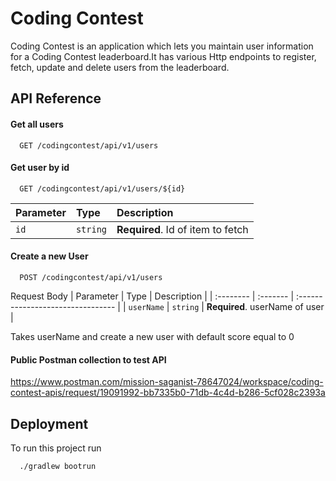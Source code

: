 
# Coding Contest

Coding Contest is an application which lets you maintain user information for a Coding Contest leaderboard.It has various Http endpoints to register, fetch, update and delete users from the leaderboard.




## API Reference

#### Get all users

```http
  GET /codingcontest/api/v1/users
```

#### Get user by id
```http
  GET /codingcontest/api/v1/users/${id}
```

| Parameter | Type     | Description                       |
| :-------- | :------- | :-------------------------------- |
| `id`      | `string` | **Required**. Id of item to fetch |

#### Create a new User

```http
  POST /codingcontest/api/v1/users
```
Request Body
| Parameter | Type     | Description                       |
| :-------- | :------- | :-------------------------------- |
| `userName`      | `string` | **Required**. userName of user |


Takes userName and create a new user with default score equal  to 0

#### Public Postman collection to test API
https://www.postman.com/mission-saganist-78647024/workspace/coding-contest-apis/request/19091992-bb7335b0-71db-4c4d-b286-5cf028c2393a



## Deployment

To run this project run

```bash
  ./gradlew bootrun
```

